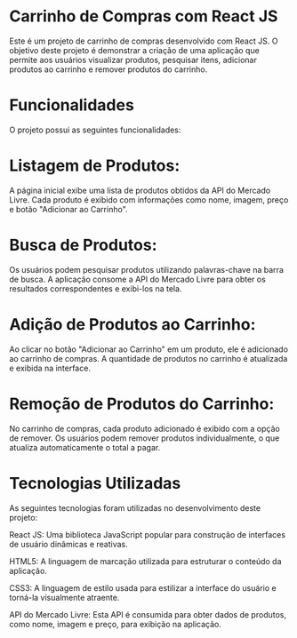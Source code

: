 
# Carrinho de Compras com React JS
Este é um projeto de carrinho de compras desenvolvido com React JS. O objetivo deste projeto é demonstrar a criação de uma aplicação que permite aos usuários visualizar produtos, pesquisar itens, adicionar produtos ao carrinho e remover produtos do carrinho.

# Funcionalidades
O projeto possui as seguintes funcionalidades:

# Listagem de Produtos:
 A página inicial exibe uma lista de produtos obtidos da API do Mercado Livre. Cada produto é exibido com informações como nome, imagem, preço e botão "Adicionar ao Carrinho".

# Busca de Produtos:
 Os usuários podem pesquisar produtos utilizando palavras-chave na barra de busca. A aplicação consome a API do Mercado Livre para obter os resultados correspondentes e exibi-los na tela.

# Adição de Produtos ao Carrinho:
 Ao clicar no botão "Adicionar ao Carrinho" em um produto, ele é adicionado ao carrinho de compras. A quantidade de produtos no carrinho é atualizada e exibida na interface.

# Remoção de Produtos do Carrinho:
 No carrinho de compras, cada produto adicionado é exibido com a opção de remover. Os usuários podem remover produtos individualmente, o que atualiza automaticamente o total a pagar.

# Tecnologias Utilizadas
As seguintes tecnologias foram utilizadas no desenvolvimento deste projeto:

React JS: Uma biblioteca JavaScript popular para construção de interfaces de usuário dinâmicas e reativas.

HTML5: A linguagem de marcação utilizada para estruturar o conteúdo da aplicação.

CSS3: A linguagem de estilo usada para estilizar a interface do usuário e torná-la visualmente atraente.

API do Mercado Livre: Esta API é consumida para obter dados de produtos, como nome, imagem e preço, para exibição na aplicação.